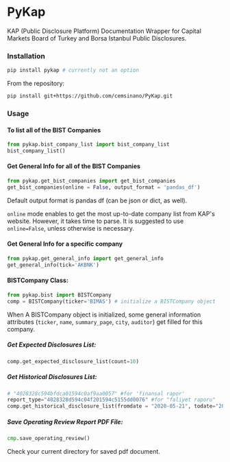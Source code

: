 # PyKap

KAP (Public Disclosure Platform) Documentation Wrapper for Capital Markets Board of Turkey and Borsa Istanbul Public Disclosures.


### Installation

```sh
pip install pykap # currently not an option
```

From the repository:
```sh
pip install git+https://github.com/cemsinano/PyKap.git
```


### Usage

#### To list all of the BIST Companies

```python
from pykap.bist_company_list import bist_company_list
bist_company_list()
```

#### Get General Info for all of the BIST Companies

```python
from pykap.get_bist_companies import get_bist_companies
get_bist_companies(online = False, output_format = 'pandas_df')
```
Default output format is pandas df (can be json or dict, as well). 

`online` mode enables to get the most up-to-date company list from KAP's website. 
However, it takes time to parse. It is suggested to use `online=False`, unless otherwise is necessary.  


#### Get General Info for a specific company

```python
from pykap.get_general_info import get_general_info
get_general_info(tick='AKBNK')
```


#### BISTCompany Class:

```python
from pykap.bist import BISTCompany
comp = BISTCompany(ticker='BIMAS') # initialize a BISTCompany object
```
When A BISTCompany object is initialized, some general information attributes (`ticker`, `name`, `summary_page`, `city`, `auditor`) get filled for this company.

##### Get Expected Disclosures List:

```python
comp.get_expected_disclosure_list(count=10)
```

##### Get Historical Disclosures List:

```python
# "4028328c594bfdca01594c0af9aa0057" #for 'finansal rapor'
report_type="4028328d594c04f201594c5155dd0076" #for "faliyet raporu"       
comp.get_historical_disclosure_list(fromdate = "2020-05-21", todate="2021-05-21",disclosure_type="FR", subject=report_type)
```

##### Save Operating Review Report PDF File:

```python
cmp.save_operating_review()
```

Check your current directory for saved pdf document.
